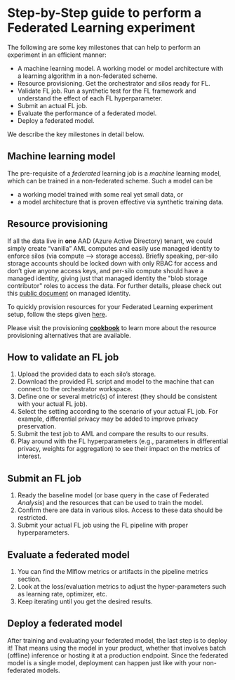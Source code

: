# Step-by-Step guide to perform a Federated Learning experiment

The following are some key milestones that can help to perform an experiment in an efficient manner:

- A machine learning model. A working model or model architecture with a learning algorithm in a non-federated scheme.
- Resource provisioning. Get the orchestrator and silos ready for FL.
- Validate FL job. Run a synthetic test for the FL framework and understand the effect of each FL hyperparameter.
- Submit an actual FL job.
- Evaluate the performance of a federated model.  
- Deploy a federated model.

We describe the key milestones in detail below.

## Machine learning model

The pre-requisite of a _federated_ learning job is a _machine_ learning model, which can be trained in a non-federated scheme. Such a model can be  

- a working model trained with some real yet small data, or  
- a model architecture that is proven effective via synthetic training data.

## Resource provisioning

If all the data live in __one__ AAD (Azure Active Directory) tenant, we could simply create “vanilla” AML computes and easily use managed identity to enforce silos (via compute --> storage access). Briefly speaking, per-silo storage accounts should be locked down with only RBAC for access and don’t give anyone access keys, and per-silo compute should have a managed identity, giving just that managed identity the "blob storage contributor" roles to access the data. For further details, please check out this [public document](https://docs.microsoft.com/en-us/azure/machine-learning/how-to-use-managed-identities?tabs=python) on managed identity.

To quickly provision resources for your Federated Learning experiment setup, follow the steps given [here](../quickstart.md/#deploy-demo-resources-in-azure).

Please visit the provisioning [__cookbook__](../provisioning/README.md) to learn more about the resource provisioning alternatives that are available.

## How to validate an FL job

1. Upload the provided data to each silo’s storage.
2. Download the provided FL script and model to the machine that can connect to the orchestrator workspace.
3. Define one or several metric(s) of interest (they should be consistent with your actual FL job).
4. Select the setting according to the scenario of your actual FL job. For example, differential privacy may be added to improve privacy preservation.
5. Submit the test job to AML and compare the results to our results.
6. Play around with the FL hyperparameters (e.g., parameters in differential privacy, weights for aggregation) to see their impact on the metrics of interest.  

## Submit an FL job

1. Ready the baseline model (or base query in the case of Federated _Analysis_) and the resources that can be used to train the model.
2. Confirm there are data in various silos. Access to these data should be restricted.
3. Submit your actual FL job using the FL pipeline with proper hyperparameters.

## Evaluate a federated model

1. You can find the Mlflow metrics or artifacts in the pipeline metrics section.
2. Look at the loss/evaluation metrics to adjust the hyper-parameters such as learning rate, optimizer, etc.  
3. Keep iterating until you get the desired results.

## Deploy a federated model

After training and evaluating your federated model, the last step is to deploy it! That means using the
model in your product, whether that involves batch (offline) inference or hosting it at a production
endpoint. Since the federated model is a single model, deployment can happen just like with your
non-federated models.
